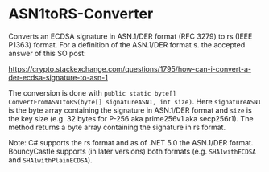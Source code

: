 # ASN1toRS-Converter
Converts an ECDSA signature in ASN.1/DER format (RFC 3279) to rs (IEEE P1363) format. For a definition of the ASN.1/DER format s. the accepted answer of this SO post: 

https://crypto.stackexchange.com/questions/1795/how-can-i-convert-a-der-ecdsa-signature-to-asn-1

The conversion is done with `public static byte[] ConvertFromASN1toRS(byte[] signatureASN1, int size)`. Here `signatureASN1` is the byte array containing the signature in ASN.1/DER format and `size` is the key size (e.g. 32 bytes for P-256 aka prime256v1 aka secp256r1). The method returns a byte array containing the signature in rs format.

Note: C# supports the rs format and as of .NET 5.0 the ASN.1/DER format. BouncyCastle supports (in later versions) both formats (e.g. `SHA1withECDSA` and `SHA1withPlainECDSA`).
